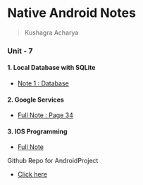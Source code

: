 # Native Android Notes

> Kushagra Acharya

### Unit - 7

#### 1. Local Database with SQLite

- [Note 1 : Database](/db.md)

#### 2. Google Services

- [Full Note : Page 34](/unit-7.pdf)

#### 3. IOS Programming

- [Full Note](/unit-8.pdf)

Github Repo for AndroidProject

- [Click here](https://gitlab.com/schixor88/android-app-example)
